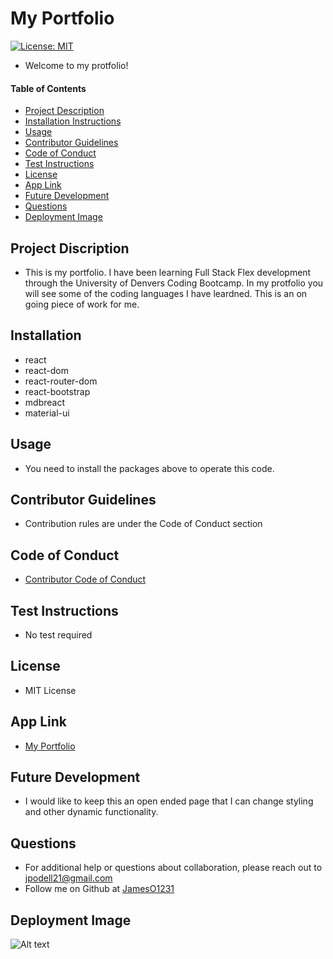 # My Portfolio
[![License: MIT](https://img.shields.io/badge/License-MIT-yellow.svg)](https://opensource.org/licenses/MIT)
* Welcome to my protfolio!

#### Table of Contents
* [Project Description](#project-description)
* [Installation Instructions](#installation-instructions)
* [Usage](#usage-information)
* [Contributor Guidelines](#contributor-guidelines)
* [Code of Conduct](#code-of-conduct)
* [Test Instructions](#test-instructions)
* [License](#license)
* [App Link](#app-link)
* [Future Development](#future-development)
* [Questions](#questions)
* [Deployment Image](#deployment-image)

## Project Discription
* This is my portfolio. I have been learning Full Stack Flex development through the University of Denvers Coding Bootcamp. In my protfolio you will see some of the coding languages I have leardned. This is an on going piece of work for me. 

## Installation
* react
* react-dom
* react-router-dom
* react-bootstrap
* mdbreact
* material-ui


## Usage
* You need to install the packages above to operate this code. 

## Contributor Guidelines
* Contribution rules are under the Code of Conduct section

## Code of Conduct
* [Contributor Code of Conduct](https://www.contributor-covenant.org/version/2/0/code_of_conduct/code_of_conduct.md)

## Test Instructions
* No test required

## License
* MIT License

## App Link
* [My Portfolio]()

## Future Development
* I would like to keep this an open ended page that I can change styling and other dynamic functionality.

## Questions
* For additional help or questions about collaboration, please reach out to jpodell21@gmail.com
* Follow me on Github at [JamesO1231](http://github.com/JamesO1231)

## Deployment Image
![Alt text](./)